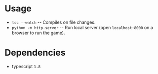 # Usage #

- `tsc --watch` -- Compiles on file changes.
- `python -m http.server` -- Run local server (open `localhost:8000` on a browser to run the game).


# Dependencies #

- typescript `1.8`